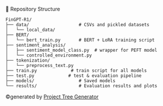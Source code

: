 📂 Repository Structure

```
FinGPT‑R1/
├── data/                   # CSVs and pickled datasets
│   └── local_data/
├── BERT/
│   └── bert_train.py       # BERT + LoRA training script
├── sentiment_analysis/
│   ├── sentiment_model_class.py  # wrapper for PEFT model
│   └── controlled_environment.py
├── tokenization/
│   └── preprocess_text.py
├── train.py             # train script for all models
├── test.py             # test & evaluation pipeline
├── models/                 # Saved models
└── results/                # Evaluation results and plots
```
©generated by [Project Tree Generator](https://woochanleee.github.io/project-tree-generator)
